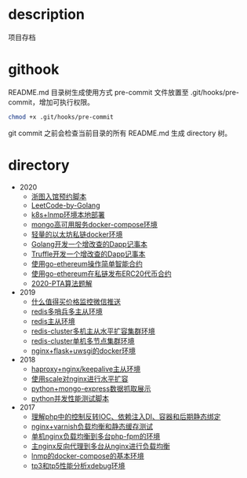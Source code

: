 # description
项目存档

# githook
README.md 目录树生成使用方式
pre-commit 文件放置至 .git/hooks/pre-commit，增加可执行权限。
```bash
chmod +x .git/hooks/pre-commit
```
git commit 之前会检查当前目录的所有 README.md 生成 directory 树。

# directory
 * 2020
	 * [浙图入馆预约脚本](2020/zjlib)
	 * [LeetCode-by-Golang](2020/leetcode-golang)
	 * [k8s+lnmp环境本地部署](2020/docker/k8s_lnmp)
	 * [mongo高可用服务docker-compose环境](2020/docker/docker_mongo_swarm)
	 * [轻量的以太坊私链docker环境](2020/blockchain/simplenode)
	 * [Golang开发一个增改查的Dapp记事本](2020/blockchain/note_on_chain_with_go)
	 * [Truffle开发一个增改查的Dapp记事本](2020/blockchain/note_on_chain)
	 * [使用go-ethereum操作简单智能合约](2020/blockchain/inbox)
	 * [使用go-ethereum在私链发布ERC20代币合约](2020/blockchain/erc20_demo)
	 * [2020-PTA算法题解](2020/PTA)
 * 2019
	 * [什么值得买价格监控微信推送](2019/zhidemai)
	 * [redis多哨兵多主从环境](2019/redis_sentinel)
	 * [redis主从环境](2019/redis_master_slave)
	 * [redis-cluster多机主从水平扩容集群环境](2019/redis_cluster_scale)
	 * [redis-cluster单机多节点集群环境](2019/redis_cluster)
	 * [nginx+flask+uwsgi的docker环境](2019/nginx_flask_uwsgi)
 * 2018
	 * [haproxy+nginx/keepalive主从环境](2018/nginx_keepalived)
	 * [使用scale对nginx进行水平扩容](2018/nginx_haproxy_scale)
	 * [python+mongo-express数据抓取展示](2018/gzcgw_data)
	 * [python并发性能测试脚本](2018/concurrency_test_with_python)
 * 2017
	 * [理解php中的控制反转IOC、依赖注入DI、容器和后期静态绑定](2017/php-oop)
	 * [nginx+varnish负载均衡和静态缓存测试](2017/docker/varnish_nginx)
	 * [单机nginx负载均衡到多台php-fpm的环境](2017/docker/upstream_of_php)
	 * [主nginx反向代理到多台从nginx进行负载均衡](2017/docker/upstream_of_nginx)
	 * [lnmp的docker-compose的基本环境](2017/docker/lnmp)
	 * [tp3和tp5性能分析xdebug环境](2017/docker/docker_tp3_and_tp5)
